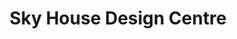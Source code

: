 ---
title: "Sky House Design Centre"
url: /amersham/sky-house-design-centre/
shop: Raumausstattung
---